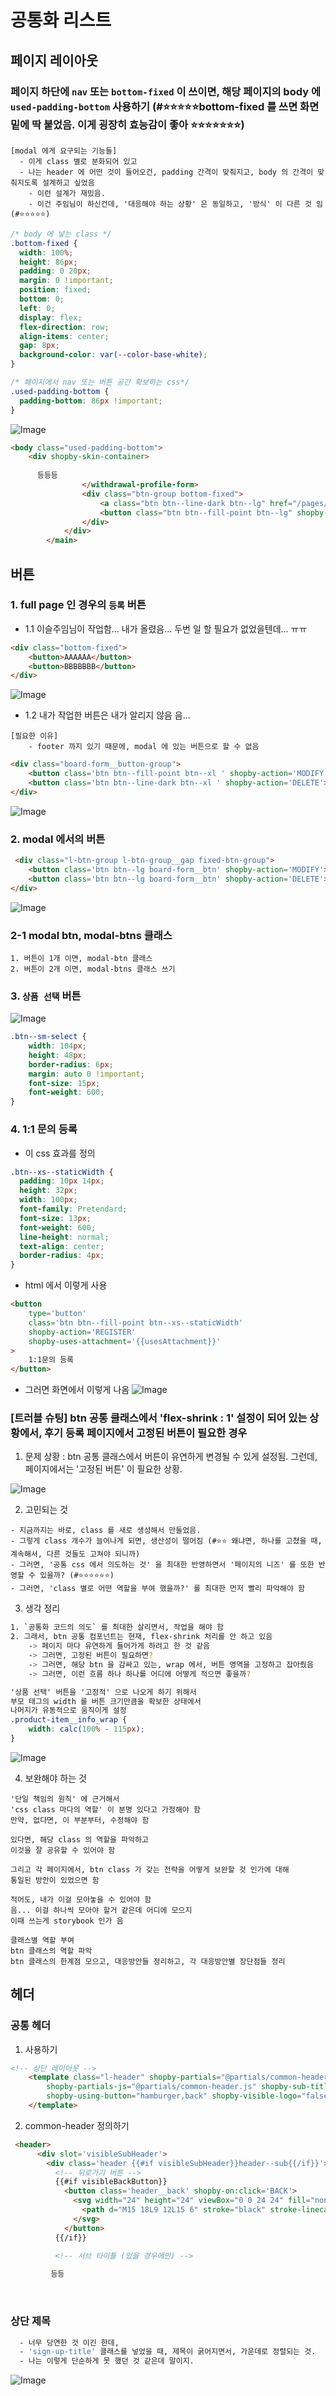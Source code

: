 
# 공통화 리스트 

## 페이지 레이아웃 

### 페이지 하단에 `nav` 또는 `bottom-fixed` 이 쓰이면, 해당 페이지의 body 에 `used-padding-bottom` 사용하기 (#⭐⭐⭐⭐⭐bottom-fixed 를 쓰면 화면 밑에 딱 붙었음. 이게 굉장히 효능감이 좋아 ⭐⭐⭐⭐⭐⭐⭐)

```
[modal 에게 요구되는 기능들] 
  - 이게 class 별로 분화되어 있고 
  - 나는 header 에 어떤 것이 들어오건, padding 간격이 맞춰지고, body 의 간격이 맞춰지도록 설계하고 싶었음 
    - 이런 설계가 재밌음.
    - 이건 주임님이 하신건데, '대응해야 하는 상황' 은 동일하고, '방식' 이 다른 것 임 (#⭐⭐⭐⭐⭐)

```
```css
/* body 에 넣는 class */
.bottom-fixed {
  width: 100%;
  height: 86px;
  padding: 0 20px;
  margin: 0 !important;
  position: fixed;
  bottom: 0;
  left: 0;
  display: flex;
  flex-direction: row;
  align-items: center;
  gap: 8px;
  background-color: var(--color-base-white);
}

/* 페이지에서 nav 또는 버튼 공간 확보하는 css*/
.used-padding-bottom {
  padding-bottom: 86px !important;
}
```

![Image](https://i.imgur.com/9HTMXrl.png)


```html
<body class="used-padding-bottom">
    <div shopby-skin-container>
   
      등등등
                </withdrawal-profile-form>
                <div class="btn-group bottom-fixed">
                    <a class="btn btn--line-dark btn--lg" href="/pages/my/my-page.html">취소</a>
                    <button class="btn btn--fill-point btn--lg" shopby-action="CLICK_WITHDRAWAL">탈퇴 신청</button>
                </div>
            </div>
        </main>
```




## 버튼
### 1. full page 인 경우의 `등록` 버튼 

- 1.1 이슬주임님이 작업함... 내가 올렸음... 두번 일 할 필요가 없었을텐데... ㅠㅠ 
```html
<div class="bottom-fixed">
	<button>AAAAAA</button>
    <button>BBBBBBB</button>
</div>
```
![Image](https://i.imgur.com/kolMr0k.png)

- 1.2 내가 작업한 버튼은 내가 알리지 않음 음... 
```
[필요한 이유]
    - footer 까지 있기 때문에, modal 에 있는 버튼으로 할 수 없음
```

```html
<div class="board-form__button-group">
    <button class='btn btn--fill-point btn--xl ' shopby-action='MODIFY'>수정</button>
    <button class='btn btn--line-dark btn--xl ' shopby-action='DELETE'>삭제</button>
</div>
```

![Image](https://i.imgur.com/bjeTKCe.png)


### 2. modal 에서의 버튼 

```html
 <div class="l-btn-group l-btn-group__gap fixed-btn-group">
    <button class='btn btn--lg board-form__btn' shopby-action='MODIFY'>수정</button>
    <button class='btn btn--lg board-form__btn' shopby-action='DELETE'>삭제</button>
</div>
```
![Image](https://i.imgur.com/Xei2RYo.png)


### 2-1 modal btn, modal-btns 클래스

```
1. 버튼이 1개 이면, modal-btn 클래스 
2. 버튼이 2개 이면, modal-btns 클래스 쓰기

```


### 3. `상품 선택` 버튼 


![Image](https://i.imgur.com/TItD5x1.png)

```css
.btn--sm-select {
    width: 104px;
    height: 48px;
    border-radius: 6px;
    margin: auto 0 !important;
    font-size: 15px;
    font-weight: 600;
}

```


### 4. 1:1 문의 등록 

- 이 css 효과를 정의
```css
.btn--xs--staticWidth {
  padding: 10px 14px;
  height: 32px;
  width: 100px;
  font-family: Pretendard;
  font-size: 13px;
  font-weight: 600;
  line-height: normal;
  text-align: center;
  border-radius: 4px;
}
```

- html 에서 이렇게 사용 
```html 
<button
    type='button'
    class='btn btn--fill-point btn--xs--staticWidth'
    shopby-action='REGISTER'
    shopby-uses-attachment='{{usesAttachment}}'
>
    1:1문의 등록
</button>
```

- 그러면 화면에서 이렇게 나옴 
![Image](https://i.imgur.com/EV4jkLg.png)


### [트러블 슈팅] btn 공통 클래스에서 'flex-shrink : 1' 설정이 되어 있는 상황에서, 후기 등록 페이지에서 고정된 버튼이 필요한 경우 

1. 문제 상황 : btn 공통 클래스에서 버튼이 유연하게 변경될 수 있게 설정됨. 그런데, 페이지에서는 '고정된 버튼' 이 필요한 상황. 

![Image](https://i.imgur.com/9On8Ljr.png)


2. 고민되는 것 
```
- 지금까지는 바로, class 를 새로 생성해서 만들었음. 
- 그렇게 class 개수가 늘어나게 되면, 생산성이 떨어짐 (#⭐⭐ 왜냐면, 하나를 고쳤을 때, 계속해서, 다른 것들도 고쳐야 되니까)
- 그러면, '공통 css 에서 의도하는 것' 을 최대한 반영하면서 '페이지의 니즈' 를 또한 반영할 수 있을까? (#⭐⭐⭐⭐⭐⭐)
- 그러면, 'class 별로 어떤 역할을 부여 했을까?' 를 최대한 먼저 빨리 파악해야 함 
```

3. 생각 정리
```bash
1. `공통화 코드의 의도` 를 최대한 살리면서, 작업을 해야 함
2. 그래서, btn 공통 컴포넌트는 현재, flex-shrink 처리를 안 하고 있음
    -> 페이지 마다 유연하게 들어가게 하려고 한 것 같음
    -> 그러면, 고정된 버튼이 필요하면?
    -> 그러면, 해당 btn 을 감싸고 있는, wrap 에서, 버튼 영역을 고정하고 잡아줬음
    -> 그러면, 이런 흐름 하나 하나를 어디에 어떻게 적으면 좋을까?
```


```css
'상품 선택' 버튼을 '고정적' 으로 나오게 하기 위해서 
부모 태그의 width 를 버튼 크기만큼을 확보한 상태에서 
나머지가 유동적으로 움직이게 설정 
.product-item__info_wrap {
    width: calc(100% - 115px);
}
```

![Image](https://i.imgur.com/zoc71TY.png)


4. 보완해야 하는 것 
```
'단일 책임의 원칙' 에 근거해서 
'css class 마다의 역할' 이 분명 있다고 가정해야 함 
만약, 없다면, 이 부분부터, 수정해야 함 

있다면, 해당 class 의 역할을 파악하고 
이것을 잘 공유할 수 있어야 함 

그리고 각 페이지에서, btn class 가 갖는 전략을 어떻게 보완할 것 인가에 대해 
통일된 방안이 있었으면 함 

적어도, 내가 이걸 모아놓을 수 있어야 함 
음... 이걸 하나씩 모아야 할거 같은데 어디에 모으지 
이때 쓰는게 storybook 인가 음 

클래스별 역할 부여 
btn 클래스의 역할 파악 
btn 클래스의 한계점 모으고, 대응방안들 정리하고, 각 대응방안별 장단점들 정리
```



## 헤더 

### 공통 헤더 

1. 사용하기 
```html
<!-- 상단 레이아웃 -->
    <template class="l-header" shopby-partials="@partials/common-header.html"
        shopby-partials-js="@partials/common-header.js" shopby-sub-title="배송지 관리✅"
        shopby-using-button="hamburger,back" shopby-visible-logo="false">
    </template>
```

2. common-header 정의하기 
```html 
 <header>
      <div slot='visibleSubHeader'>
        <div class='header {{#if visibleSubHeader}}header--sub{{/if}}'>
          <!-- 뒤로가기 버튼 -->
          {{#if visibleBackButton}}
            <button class='header__back' shopby-on:click='BACK'>
              <svg width="24" height="24" viewBox="0 0 24 24" fill="none" xmlns="http://www.w3.org/2000/svg">
                <path d="M15 18L9 12L15 6" stroke="black" stroke-linecap="round" stroke-linejoin="round"/>
              </svg>
            </button>
          {{/if}}

          <!-- 서브 타이틀 (있을 경우에만) -->
         
         등등
```

<br />

### 상단 제목

```bash
  - 너무 당연한 것 이긴 한데, 
  - 'sign-up-title' 클래스를 넣었을 때, 제목이 굵어지면서, 가운데로 정렬되는 것.
  - 나는 이렇게 단순하게 못 했던 것 같은데 말이지. 
```
![Image](https://i.imgur.com/9B78TRn.png)
